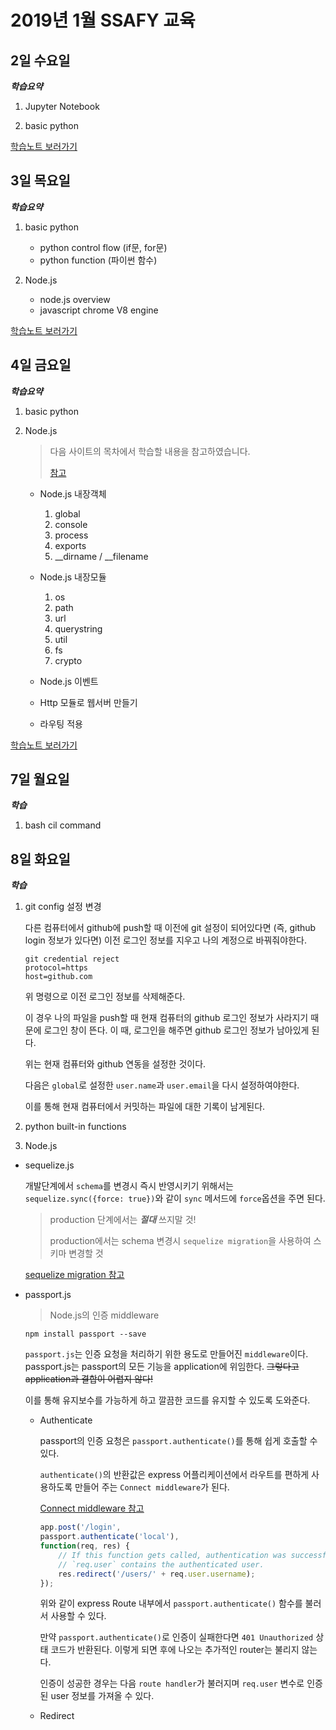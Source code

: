 # 2019년 1월 SSAFY 교육

## 2일 수요일

***학습요약***

1. Jupyter Notebook

2. basic python

[학습노트 보러가기](days/0102.md)

## 3일 목요일

***학습요약***

1. basic python

    - python control flow (if문, for문)
    - python function (파이썬 함수)

2. Node.js

    - node.js overview
    - javascript chrome V8 engine

[학습노트 보러가기](days/0103.md)

## 4일 금요일

***학습요약***

1. basic python

2. Node.js
    
    > 다음 사이트의 목차에서 학습할 내용을 참고하였습니다.
    >
    > [참고](https://opentutorials.org/module/938)
    
    - Node.js 내장객체
        
        1. global 
        2. console
        3. process
        4. exports
        5. __dirname / __filename

    - Node.js 내장모듈 
        
        1. os
        2. path
        3. url
        4. querystring
        5. util
        6. fs
        7. crypto
    
    - Node.js 이벤트

    - Http 모듈로 웹서버 만들기
    
    - 라우팅 적용

[학습노트 보러가기](days/0104.md)

## 7일 월요일

***학습***

1. bash cil command

## 8일 화요일

***학습***

1. git config 설정 변경

    다른 컴퓨터에서 github에 push할 때 이전에 git 설정이 되어있다면 (즉, github login 정보가 있다면) 이전 로그인 정보를 지우고 나의 계정으로 바꿔줘야한다.

    ```
    git credential reject
    protocol=https
    host=github.com
    ```

    위 명령으로 이전 로그인 정보를 삭제해준다.

    이 경우 나의 파일을 push할 때 현재 컴퓨터의 github 로그인 정보가 사라지기 때문에 로그인 창이 뜬다. 이 때, 로그인을 해주면 github 로그인 정보가 남아있게 된다.

    위는 현재 컴퓨터와 github 연동을 설정한 것이다.

    다음은 `global`로 설정한 `user.name`과 `user.email`을 다시 설정하여야한다.

    이를 통해 현재 컴퓨터에서 커밋하는 파일에 대한 기록이 남게된다.

2. python built-in functions

3. Node.js

 - sequelize.js

     개발단계에서 `schema`를 변경시 즉시 반영시키기 위해서는 `sequelize.sync({force: true})`와 같이 `sync` 메서드에 `force`옵션을 주면 된다.

     > production 단계에서는 ***절대*** 쓰지말 것!
     >
     > production에서는 schema 변경시 `sequelize migration`을 사용하여 스키마 변경할 것

     [sequelize migration 참고](http://docs.sequelizejs.com/manual/tutorial/migrations.html)

 - passport.js

    > Node.js의 인증 middleware
    
    ```
    npm install passport --save
    ```

    `passport.js`는 인증 요청을 처리하기 위한 용도로 만들어진 `middleware`이다. passport.js는 passport의 모든 기능을 application에 위임한다. ~~그렇다고 application과 결합이 어렵지 않다!~~

    이를 통해 유지보수를 가능하게 하고 깔끔한 코드를 유지할 수 있도록 도와준다.

    - Authenticate

        passport의 인증 요청은 `passport.authenticate()`를 통해 쉽게 호출할 수 있다.

        `authenticate()`의 반환값은  express 어플리케이션에서 라우트를 편하게 사용하도록 만들어 주는 `Connect middleware`가 된다.

        [Connect middleware 참고](https://github.com/senchalabs/connect#readme)

        ```javascript
        app.post('/login',
        passport.authenticate('local'),
        function(req, res) {
            // If this function gets called, authentication was successful.
            // `req.user` contains the authenticated user.
            res.redirect('/users/' + req.user.username);
        });
        ```
        위와 같이 express Route 내부에서 `passport.authenticate()` 함수를 불러서 사용할 수 있다.

        만약 `passport.authenticate()`로 인증이 실패한다면 `401 Unauthorized` 상태 코드가 반환된다. 이렇게 되면 후에 나오는 추가적인 router는 불리지 않는다.

        인증이 성공한 경우는 다음 `route handler`가 불러지며 `req.user` 변수로 인증된 user 정보를 가져올 수 있다.

    - Redirect

        